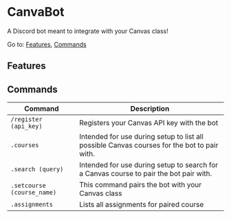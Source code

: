 # CanvaBot
A Discord bot meant to integrate with your Canvas class!

Go to:
[Features](#features),
[Commands](#commands)

## Features

## Commands

| Command | Description |
| ------- | ----------- |
| `/register (api_key)` | Registers your Canvas API key with the bot |
|`.courses` |Intended for use during setup to list all possible Canvas courses for the bot to pair with.|
|`.search (query)`| Intended for use during setup to search for a Canvas course to pair the bot pair with.|
|`.setcourse (course_name)`| This command pairs the bot with your Canvas class|
|`.assignments`| Lists all assignments for paired course|